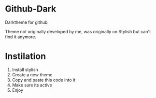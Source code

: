 # Github-Dark
Darktheme for github

Theme not originally developed by me, was originally on Stylish but can't find it anymore.

# Instilation
1) Install stylish
2) Create a new theme
3) Copy and paste this code into it
4) Make sure its active
5) Enjoy
